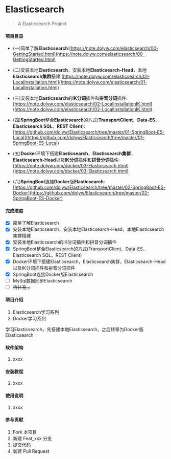 # Elasticsearch

> A Elasticsearch Project

#### 项目目录

* (一)简单了解**Elasticsearch**:[https://note.dolyw.com/elasticsearch/00-GettingStarted.html](https://note.dolyw.com/elasticsearch/00-GettingStarted.html)

* (二)安装本地**Elasticsearch**，安装本地**Elasticsearch-Head**，本地**Elasticsearch集群**搭建:[https://note.dolyw.com/elasticsearch/01-LocalInstallation.html](https://note.dolyw.com/elasticsearch/01-LocalInstallation.html)

* (三)安装本地**Elasticsearch**的**IK分词**插件和**拼音分词**插件:[https://note.dolyw.com/elasticsearch/02-LocalInstallationIK.html](https://note.dolyw.com/elasticsearch/02-LocalInstallationIK.html)

* (四)**SpringBoot**整合**Elasticsearch**的方式(**TransportClient**、**Data-ES**、**Elasticsearch SQL**、**REST Client**):[https://github.com/dolyw/Elasticsearch/tree/master/01-SpringBoot-ES-Local](https://github.com/dolyw/Elasticsearch/tree/master/01-SpringBoot-ES-Local)

* (五)**Docker**环境下搭建**Elasticsearch**，**Elasticsearch集群**，**Elasticsearch-Head**以及**IK分词**插件和**拼音分词**插件:[https://note.dolyw.com/docker/03-Elasticsearch.html](https://note.dolyw.com/docker/03-Elasticsearch.html)

* (六)**SpringBoot**连接**Docker**版**Elasticsearch**:[https://github.com/dolyw/Elasticsearch/tree/master/02-SpringBoot-ES-Docker](https://github.com/dolyw/Elasticsearch/tree/master/02-SpringBoot-ES-Docker)

#### 完成进度

- [x] 简单了解Elasticsearch
- [x] 安装本地Elasticsearch，安装本地Elasticsearch-Head，本地Elasticsearch集群搭建
- [x] 安装本地Elasticsearch的IK分词插件和拼音分词插件
- [x] SpringBoot整合Elasticsearch的方式(TransportClient、Data-ES、Elasticsearch SQL、REST Client)
- [x] Docker环境下搭建Elasticsearch，Elasticsearch集群，Elasticsearch-Head以及IK分词插件和拼音分词插件
- [x] SpringBoot连接Docker版Elasticsearch
- [ ] MySql数据同步Elasticsearch
- [ ] ~~待补充...~~

#### 项目介绍

1. Elasticsearch学习系列
2. Docker学习系列

学习Elasticsearch，先搭建本地Elasticsearch，之后转移为Docker版Elasticsearch

#### 软件架构

1. xxxx

#### 安装教程

1. xxxx

#### 使用说明

1. xxxx

#### 参与贡献

1. Fork 本项目
2. 新建 Feat_xxx 分支
3. 提交代码
4. 新建 Pull Request